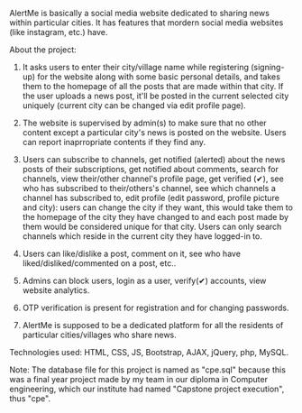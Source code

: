 AlertMe is basically a social media website dedicated to sharing news within particular cities. It has features that mordern social media websites (like instagram, etc.) have.


About the project:

1. It asks users to enter their city/village name while registering (signing-up) for the website along with some basic personal details, and takes them to the homepage of all the posts that are made within that city. If the user uploads a news post, it'll be posted in the current selected city uniquely (current city can be changed via edit profile page).

2. The website is supervised by admin(s) to make sure that no other content except a particular city's news is posted on the website. Users can report inaprropriate contents if they find any.

3. Users can subscribe to channels, get notified (alerted) about the news posts of their subscriptions, get notified about comments, search for channels, view their/other channel's profile page, get verified (✔), see who has subscribed to their/others's channel, see which channels a channel has subscribed to, edit profile (edit password, profile picture and city): users can change the city if they want, this would take them to the homepage of the city they have changed to and each post made by them would be considered unique for that city. Users can only search channels which reside in the current city they have logged-in to.

4. Users can like/dislike a post, comment on it, see who have liked/disliked/commented on a post, etc..

5. Admins can block users, login as a user, verify(✔) accounts, view website analytics.

6. OTP verification is present for registration and for changing passwords.

7. AlertMe is supposed to be a dedicated platform for all the residents of particular cities/villages who share news.


Technologies used: HTML, CSS, JS, Bootstrap, AJAX, jQuery, php, MySQL.

Note: The database file for this project is named as "cpe.sql" because this was a final year project made by my team in our diploma in Computer engineering, which our institute had named "Capstone project execution", thus "cpe".
